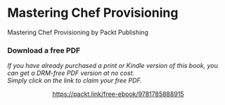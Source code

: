 # Mastering Chef Provisioning
Mastering Chef Provisioning by Packt Publishing
### Download a free PDF

 <i>If you have already purchased a print or Kindle version of this book, you can get a DRM-free PDF version at no cost.<br>Simply click on the link to claim your free PDF.</i>
<p align="center"> <a href="https://packt.link/free-ebook/9781785888915">https://packt.link/free-ebook/9781785888915 </a> </p>